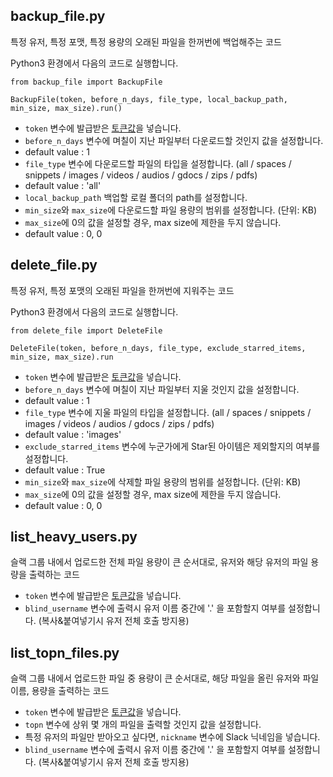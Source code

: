 ## backup_file.py

특정 유저, 특정 포맷, 특정 용량의 오래된 파일을 한꺼번에 백업해주는 코드

Python3 환경에서 다음의 코드로 실행합니다.

```
from backup_file import BackupFile

BackupFile(token, before_n_days, file_type, local_backup_path, min_size, max_size).run()
```

* `token` 변수에 발급받은 [토큰값](https://api.slack.com/docs/oauth-test-tokens)을 넣습니다.
* `before_n_days` 변수에 며칠이 지난 파일부터 다운로드할 것인지 값을 설정합니다.
 * default value : 1
* `file_type` 변수에 다운로드할 파일의 타입을 설정합니다. (all / spaces / snippets / images / videos / audios / gdocs / zips / pdfs)
 * default value : 'all'
* `local_backup_path` 백업할 로컬 폴더의 path를 설정합니다.
* `min_size`와 `max_size`에 다운로드할 파일 용량의 범위를 설정합니다. (단위: KB)
 * `max_size`에 0의 값을 설정할 경우, max size에 제한을 두지 않습니다.
 * default value : 0, 0

## delete_file.py

특정 유저, 특정 포맷의 오래된 파일을 한꺼번에 지워주는 코드

Python3 환경에서 다음의 코드로 실행합니다.

```
from delete_file import DeleteFile

DeleteFile(token, before_n_days, file_type, exclude_starred_items, min_size, max_size).run
```

* `token` 변수에 발급받은 [토큰값](https://api.slack.com/docs/oauth-test-tokens)을 넣습니다.
* `before_n_days` 변수에 며칠이 지난 파일부터 지울 것인지 값을 설정합니다.
 * default value : 1
* `file_type` 변수에 지울 파일의 타입을 설정합니다. (all / spaces / snippets / images / videos / audios / gdocs / zips / pdfs)
 * default value : 'images'
* `exclude_starred_items` 변수에 누군가에게 Star된 아이템은 제외할지의 여부를 설정합니다.
 * default value : True
* `min_size`와 `max_size`에 삭제할 파일 용량의 범위를 설정합니다. (단위: KB)
 * `max_size`에 0의 값을 설정할 경우, max size에 제한을 두지 않습니다.
 * default value : 0, 0

## list_heavy_users.py

슬랙 그룹 내에서 업로드한 전체 파일 용량이 큰 순서대로, 유저와 해당 유저의 파일 용량을 출력하는 코드

* `token` 변수에 발급받은 [토큰값](https://api.slack.com/docs/oauth-test-tokens)을 넣습니다.
* `blind_username` 변수에 출력시 유저 이름 중간에 '.' 을 포함할지 여부를 설정합니다. (복사&붙여넣기시 유저 전체 호출 방지용)

## list_topn_files.py

슬랙 그룹 내에서 업로드한 파일 중 용량이 큰 순서대로, 해당 파일을 올린 유저와 파일 이름, 용량을 출력하는 코드

* `token` 변수에 발급받은 [토큰값](https://api.slack.com/docs/oauth-test-tokens)을 넣습니다.
* `topn` 변수에 상위 몇 개의 파일을 출력할 것인지 값을 설정합니다.
* 특정 유저의 파일만 받아오고 싶다면, `nickname` 변수에 Slack 닉네임을 넣습니다.
* `blind_username` 변수에 출력시 유저 이름 중간에 '.' 을 포함할지 여부를 설정합니다. (복사&붙여넣기시 유저 전체 호출 방지용)
